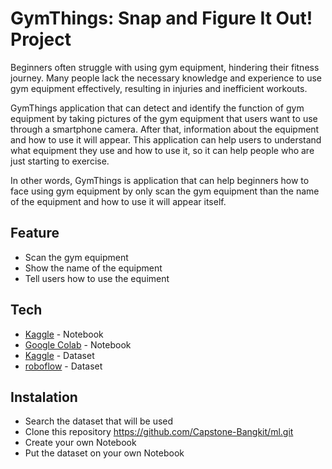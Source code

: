 # GymThings: Snap and Figure It Out! Project

Beginners often struggle with using gym equipment, hindering their fitness journey. Many people lack the necessary knowledge and experience to use gym equipment effectively, resulting in injuries and inefficient workouts.

GymThings application that can detect and identify the function of gym equipment by taking pictures of the gym equipment that users want to use through a smartphone camera. After that, information about the equipment and how to use it will appear. This application can help users to understand what equipment they use and how to use it, so it can help people who are just starting to exercise.

In other words, GymThings is application that can help beginners how to face using gym equipment by only scan the gym equipment than the name of the equipment and how to use it will appear itself.

## Feature
- Scan the gym equipment
- Show the name of the equipment
- Tell users how to use the equiment

## Tech
- [Kaggle](https://www.kaggle.com/code/rayhanferdiansyah/capstone) - Notebook
- [Google Colab](https://colab.research.google.com/drive/1iaRufRwf0EWYWkNPRQVd2bpbg9QKGgw-) - Notebook
- [Kaggle](https://www.kaggle.com/datasets/dutt2302/gym-equipment) - Dataset
- [roboflow](https://universe.roboflow.com/public-workspace-j4gzu/gym-equipment) - Dataset

## Instalation
- Search the dataset that will be used
- Clone this repository
  https://github.com/Capstone-Bangkit/ml.git
- Create your own Notebook
- Put the dataset on your own Notebook
